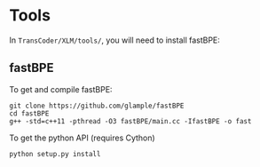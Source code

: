# Tools

In `TransCoder/XLM/tools/`, you will need to install fastBPE:
## fastBPE
To get and compile fastBPE:
```
git clone https://github.com/glample/fastBPE
cd fastBPE
g++ -std=c++11 -pthread -O3 fastBPE/main.cc -IfastBPE -o fast
```
To get the python API (requires Cython)
```
python setup.py install
```
